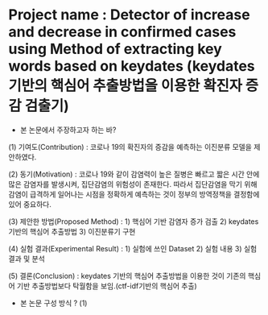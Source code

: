 # Project name : Detector of increase and decrease in confirmed cases using Method of extracting key words based on keydates  (keydates 기반의 핵심어 추출방법을 이용한 확진자 증감 검출기)


- 본 논문에서 주장하고자 하는 바?

(1) 기여도(Contribution) : 코로나 19의 확진자의 증감을 예측하는 이진분류 모델을 제안하였다.

(2) 동기(Motivation) : 코로나 19와 같이 감염력이 높은 질병은 빠르고 짧은 시간 안에 많은 감염자를 발생시켜, 집단감염의 위험성이 존재한다. 따라서 집단감염을 막기 위해 감염이 급격하게 일어나는 시점을 정확하게 예측하는 것이 정부의 방역정책을 결정함에 있어 중요하다.

(3) 제안한 방법(Proposed Method) : 1) 핵심어 기반 감염자 증가 검출 2) keydates 기반의 핵심어 추출방법 3) 이진분류기 구현 

(4) 실험 결과(Experimental Result) : 1) 실험에 쓰인 Dataset 2) 실험 내용 3) 실험 결과 및 분석

(5) 결론(Conclusion) : keydates 기반의 핵심어 추출방법을 이용한 것이 기존의 핵심어 기반 추출방법보다 탁월함을 보임.(ctf-idf기반의 핵심어 추출)

- 본 논문 구성 방식 ?
  (1) 

